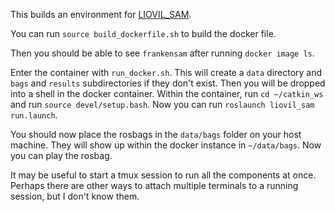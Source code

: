 This builds an environment for [LIOVIL_SAM](https://github.com/TitoArevaloRamirez/liovil_sam).

You can run `source build_dockerfile.sh` to build the docker file.

Then you should be able to see `frankensam` after running `docker image ls`.

Enter the container with `run_docker.sh`. This will create a `data` directory and `bags` and `results` subdirectories if they don't exist. Then you will be dropped into a shell in the docker container. Within the container, run `cd ~/catkin_ws` and run `source devel/setup.bash`. Now you can run `roslaunch liovil_sam run.launch`. 

You should now place the rosbags in the `data/bags` folder on your host machine. They will show up within the docker instance in `~/data/bags`. Now you can play the rosbag. 

It may be useful to start a tmux session to run all the components at once. Perhaps there are other ways to attach multiple terminals to a running session, but I don't know them.